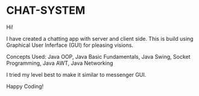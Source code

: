 # CHAT-SYSTEM

Hi!

I have created a chatting app with server and client side.
This is build using Graphical User Inferface (GUI) for pleasing visions.

Concepts Used:
Java OOP,
Java Basic Fundamentals,
Java Swing,
Socket Programming,
Java AWT,
Java Networking

I tried my level best to make it similar to messenger GUI. 

Happy Coding!
